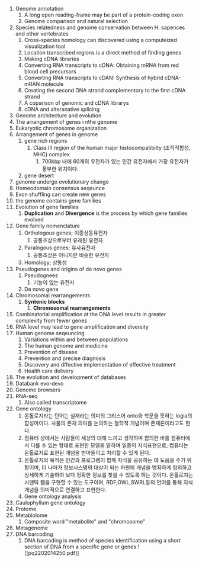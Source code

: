 1. Genome annotation
	1. A long open reading-frame may be part of a protein-coding exon
	2. Genome comparison and natural selection
2. Species relatedness and genome conservation between H. sapences and other vertebrates
	1. Cross-species homology can discovered using a computeized visualization tool
	2. Location transcribed regions is a direct method of finding genes
	3. Making cDNA libraries
	4. Converting RNA transcripts to cDNA: Obtaining mRNA from red blood cell precursors
	5. Converting RNA transcripts to cDAN: Synthesis of hybrid cDNA-mRAN molecule
	6. Creating the second DNA strand complementory to the first cDNA strand
	7. A coparison of genomic and cDNA librarys
	8. cDNA and alteranative splicing
3. Genome architecture and evolution
4. The arrangement of genes i nthe genome 
5. Eukaryotic chromosome organization
6. Arrangement of genes in genome
	1. gene rich regions
		1. Class III region of the human major histocompatibilty (조직적합성, MHC) complex
			1. 700kbp 내에 60개의 유전자가 있는 인간 유전자에서 가장 유전자가 풍부한 위치이다.
	2. gene desert
7. genome undergo evolutionary change
8. Homeodomain consensus seqeunce
9. Exon shuffling can create new genes
10. the genome contains gene families
11. Evolution of gene families
	1. __Duplication__ and __Divergence__ is the process by which gene families evolved
12. Gene family nomenclature
	1. Orthologous genes; 이종상동유전자
		1. 공통조상으로부터 유래된 유전자
	2. Paralogous genes; 유사유전자
		1. 공통조상은 아니지만 비슷한 유전자
	3. Homology; 상동성
13. Pseudogenes and origins of de novo genes
	1. Pseudognees
		1. 기능이 없는 유전자
	2. De novo gene
14. Chromosomal rearrangements
	1. __Syntenic blocks__
		1. __Chromosomal rearrangements__
15. Combinatorial amplification at the DNA level results in greater complexity from fewer genes
16. RNA level may lead to gene amplification and diversity
17. Human genome seqeuncing
	1. Variations within and between populations
	2. The human genome and medicine
	3. Prevention of disease
	4. Prevention and precise diagnosis
	5. Discovery and dffective implementation of effective treatment
	6. Health care delivery
18. The evolution and development of databases
19. Databank evo-devo
20. Genome browsers
21. RNA-seq
	1. Also called transcriptome
22. Gene ontology
	1.  온톨로지라는 단어는 실재라는 의미의 그리스어 onto와 학문을 뜻하는 logia의 합성어이다. 사물의 존재 의미를 논의하는 철학적 개념이며 존재론이라고도 한다.
	2. 컴퓨터 상에서는 사람들이 세상의 대해 느끼고 생각하며 합의한 바를 컴퓨터에서 다룰 수 있는 형태로 표현한 모델을 말하며 일종의 지식표현으로, 컴퓨터는 온톨로지로 표현된 개념을 받아들이고 처리할 수 있게 된다.
	3. 온톨로지의 목적은 인간과 프로그램이 함께 지식을 공유하는 데 도움을 주기 위함이며, 더 나아가 정보시스템의 대상이 되는 자원의 개념을 명확하게 정의하고 상세하게 기술하여 보다 정확한 정보를 찾을 수 있도록 하는 것이다. 온톨로지는 시맨틱 웹을 구현할 수 있는 도구이며, RDF,OWL,SWRL등의 언어를 통해 지식 개념을 의미적으로 연결하고 표현한다.
	4. Gene ontology analysis
23. Caulophyllum gene ontology
24. Protome
25. Metablolome
	1. Composite word "metabolite" and "chromosome"
26. Metagenome
27. DNA barcoding
	1. DNA barcoding is method of species identification using a short section of DNA from a specific gene or genes
![[pq2202014250.pdf]]